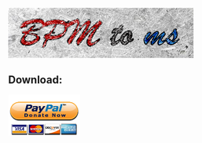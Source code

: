 ![alt text](https://github.com/nguilherme010/BPMtoms/blob/main/BPMtomsTitle1.png)

## Download:
[![alt text](https://github.com/nguilherme010/BPMtoms/blob/main/output-onlinepngtools.png)](https://www.paypal.com/donate?business=QY9RXRHCELZ7U&currency_code=BRL)
